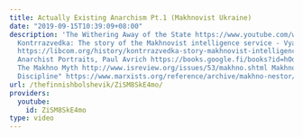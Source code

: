 ```yaml
---
title: Actually Existing Anarchism Pt.1 (Makhnovist Ukraine)
date: "2019-09-15T10:39:09+08:00"
description: 'The Withering Away of the State https://www.youtube.com/watch?v=S5o-_qYjB9g
  Kontrrazvedka: The story of the Makhnovist intelligence service - Vyacheslav Azarov
  https://libcom.org/history/kontrrazvedka-story-makhnovist-intelligence-service-vyacheslav-azarov
  Anarchist Portraits, Paul Avrich https://books.google.fi/books?id=hOd0-HITuhEC&pg=PA111&dq=%22anarchist+portraits%22+makhno&sig=ArbmChwhT2xLIP0dWWO3CgpW-jc&redir_esc=y#v=snippet&q=conscription%20was%20used&f=false
  The Makhno Myth http://www.isreview.org/issues/53/makhno.shtml Makhno, "On Revolutionary
  Discipline" https://www.marxists.org/reference/archive/makhno-nestor/works/1925/12/revolutionary-discipline.htm'
url: /thefinnishbolshevik/ZiSM8SkE4mo/
providers:
  youtube:
    id: ZiSM8SkE4mo
type: video
---
```


